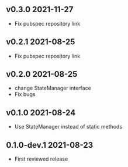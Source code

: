 ## v0.3.0 2021-11-27

- Fix pubspec repository link

## v0.2.1 2021-08-25

- Fix pubspec repository link

## v0.2.0 2021-08-25

- change StateManager interface
- Fix bugs

## v0.1.0 2021-08-24

- Use StateManager instead of static methods

## 0.1.0-dev.1 2021-08-23

- First reviewed release
